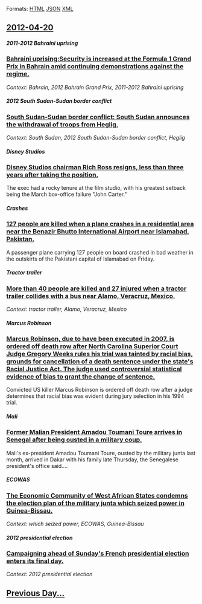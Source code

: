 
Formats: [HTML](2012/04/20/index.html)  [JSON](2012/04/20/index.json)  [XML](2012/04/20/index.xml)  

## [2012-04-20](/news/2012/04/20/index.md)

##### 2011-2012 Bahraini uprising
### [Bahraini uprising:Security is increased at the Formula 1 Grand Prix in Bahrain amid continuing demonstrations against the regime. ](/news/2012/04/20/bahraini-uprising-security-is-increased-at-the-formula-1-grand-prix-in-bahrain-amid-continuing-demonstrations-against-the-regime.md)
_Context: Bahrain, 2012 Bahrain Grand Prix, 2011-2012 Bahraini uprising_

##### 2012 South Sudan-Sudan border conflict
### [South Sudan-Sudan border conflict: South Sudan announces the withdrawal of troops from Heglig. ](/news/2012/04/20/south-sudanasudan-border-conflict-south-sudan-announces-the-withdrawal-of-troops-from-heglig.md)
_Context: South Sudan, 2012 South Sudan-Sudan border conflict, Heglig_

##### Disney Studios
### [Disney Studios chairman Rich Ross resigns, less than three years after taking the position. ](/news/2012/04/20/disney-studios-chairman-rich-ross-resigns-less-than-three-years-after-taking-the-position.md)
The exec had a rocky tenure at the film studio, with his greatest setback being the March box-office failure &quot;John Carter.&quot;

##### Crashes
### [127 people are killed when a plane crashes in a residential area near the Benazir Bhutto International Airport near Islamabad, Pakistan. ](/news/2012/04/20/127-people-are-killed-when-a-plane-crashes-in-a-residential-area-near-the-benazir-bhutto-international-airport-near-islamabad-pakistan.md)
A passenger plane carrying 127 people on board crashed in bad weather in the outskirts of the Pakistani capital of Islamabad on Friday.

##### Tractor trailer
### [More than 40 people are killed and 27 injured when a tractor trailer collides with a bus near Alamo, Veracruz, Mexico. ](/news/2012/04/20/more-than-40-people-are-killed-and-27-injured-when-a-tractor-trailer-collides-with-a-bus-near-alamo-veracruz-mexico.md)
_Context: tractor trailer, Alamo, Veracruz, Mexico_

##### Marcus Robinson
### [Marcus Robinson, due to have been executed in 2007, is ordered off death row after North Carolina Superior Court Judge Gregory Weeks rules his trial was tainted by racial bias, grounds for cancellation of a death sentence under the state's Racial Justice Act. The judge used controversial statistical evidence of bias to grant the change of sentence. ](/news/2012/04/20/marcus-robinson-due-to-have-been-executed-in-2007-is-ordered-off-death-row-after-north-carolina-superior-court-judge-gregory-weeks-rules-h.md)
Convicted US killer Marcus Robinson is ordered off death row after a judge determines that racial bias was evident during jury selection in his 1994 trial.

##### Mali
### [Former Malian President Amadou Toumani Toure arrives in Senegal after being ousted in a military coup. ](/news/2012/04/20/former-malian-president-amadou-toumani-toure-arrives-in-senegal-after-being-ousted-in-a-military-coup.md)
Mali&#x27;s&#x20;ex-president&#x20;Amadou&#x20;Toumani&#x20;Toure,&#x20;ousted&#x20;by&#x20;the&#x20;military&#x20;junta&#x20;last&#x20;month,&#x20;arrived&#x20;in&#x20;Dakar&#x20;with&#x20;his&#x20;family&#x20;late&#x20;Thursday,&#x20;the&#x20;Senegalese&#x20;president&#x27;s&#x20;office&#x20;said....

##### ECOWAS
### [The Economic Community of West African States condemns the election plan of the military junta which seized power in Guinea-Bissau. ](/news/2012/04/20/the-economic-community-of-west-african-states-condemns-the-election-plan-of-the-military-junta-which-seized-power-in-guinea-bissau.md)
_Context: which seized power, ECOWAS, Guinea-Bissau_

##### 2012 presidential election
### [Campaigning ahead of Sunday's French presidential election enters its final day. ](/news/2012/04/20/campaigning-ahead-of-sunday-s-french-presidential-election-enters-its-final-day.md)
_Context: 2012 presidential election_

## [Previous Day...](/news/2012/04/19/index.md)

